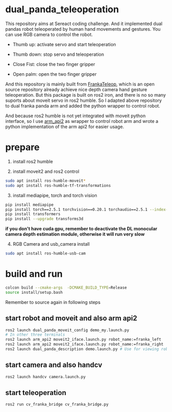 # dual_panda_teleoperation

This repository aims at Sereact coding challenge. And it implemented dual pandas robot teleoperated by human hand movements and gestures. You can use RGB camera to control the robot.

- Thumb up: activate servo and start teleoperation

- Thumb down: stop servo and teleoperation

- Close Fist: close the two finger gripper

- Open palm: open the two finger gripper

And this repository is mainly built from [FrankaTeleop](https://github.com/gjcliff/FrankaTeleop), which is an open source repository already achieve nice depth camera hand gesture teleoperation. But this package is built on ros2 iron, and there is no so many suports about moveit servo in ros2 humble. So I adapted above repository to dual franka panda arm and added the python wrapper to control robot.

And because ros2 humble is not yet integrated with moveit python interface, so I use [arm_api2](https://github.com/CroboticSolutions/arm_api2) as wrapper to control robot arm and wrote a python implementation of the arm api2 for easier usage.


# prepare
1. install ros2 humble

2. install moveit2 and ros2 control

``` bash
sudo apt install ros-humble-moveit*
sudo apt install ros-humble-tf-transformations
```

3. install mediapipe, torch and torch vision
```bash
pip install mediapipe
pip install torch==2.5.1 torchvision==0.20.1 torchaudio==2.5.1 --index-url https://download.pytorch.org/whl/cu121
pip install transformers
pip install --upgrade transforms3d
```
**if you don't have cuda gpu, remember to deactivate the DL monocular camera depth estimation module, otherwise it will run very slow**

4. RGB Camera and usb_camera install
```bash
sudo apt install ros-humble-usb-cam
```



# build and run

```bash
colcon build --cmake-args  -DCMAKE_BUILD_TYPE=Release
source install/setup.bash
```

Remember to source again in following steps

## start robot and moveit and also arm api2

```bash
ros2 launch dual_panda_moveit_config demo_my.launch.py
# In other three terminals
ros2 launch arm_api2 moveit2_iface.launch.py robot_name:=franka_left
ros2 launch arm_api2 moveit2_iface.launch.py robot_name:=franka_right
ros2 launch dual_panda_description demo.launch.py # Use for viewing robot and also the camera image and marker instructions
```

## start camera and also handcv
```bash
ros2 launch handcv camera.launch.py
```

## 

## start teleoperation
```bash
ros2 run cv_franka_bridge cv_franka_bridge.py
```



